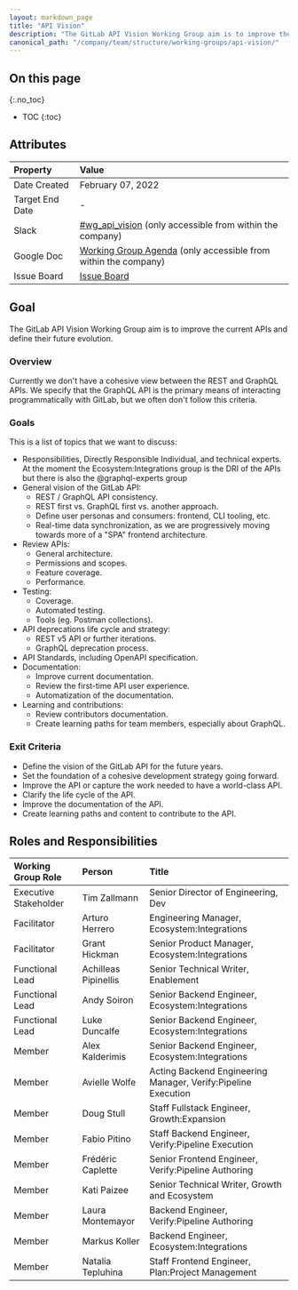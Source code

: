 ```yaml
---
layout: markdown_page
title: "API Vision"
description: "The GitLab API Vision Working Group aim is to improve the current APIs and define their future evolution."
canonical_path: "/company/team/structure/working-groups/api-vision/"
---
```


## On this page
{:.no_toc}

- TOC
{:toc}

## Attributes

| Property        | Value                                                                                                                                             |
|:----------------|:--------------------------------------------------------------------------------------------------------------------------------------------------|
| Date Created    | February 07, 2022                                                                                                                                 |
| Target End Date | -                                                                                                                                                 |
| Slack           | [#wg_api_vision](https://gitlab.slack.com/archives/C030DMJE0SZ) (only accessible from within the company)                                         |
| Google Doc      | [Working Group Agenda](https://docs.google.com/document/d/1o4Tq84Lt5VnxrVZmhlP0u4qiErzC1MtVfivnIc6_29E) (only accessible from within the company) |
| Issue Board     | [Issue Board](https://gitlab.com/groups/gitlab-org/-/boards/363876?label_name[]=WorkingGroup::API)                                                |

## Goal

The GitLab API Vision Working Group aim is to improve the current APIs and define their future evolution.

### Overview

Currently we don't have a cohesive view between the REST and GraphQL APIs. We specify that the GraphQL API is the primary means of interacting programmatically with GitLab, but we often don't follow this criteria.

### Goals

This is a list of topics that we want to discuss:

- Responsibilities, Directly Responsible Individual, and technical experts. At the moment the Ecosystem:Integrations group is the DRI of the APIs but there is also the @graphql-experts group
- General vision of the GitLab API:
  - REST / GraphQL API consistency.
  - REST first vs. GraphQL first vs. another approach.
  - Define user personas and consumers: frontend, CLI tooling, etc.
  - Real-time data synchronization, as we are progressively moving towards more of a "SPA" frontend architecture.
- Review APIs:
  - General architecture.
  - Permissions and scopes.
  - Feature coverage.
  - Performance.
- Testing:
  - Coverage.
  - Automated testing.
  - Tools (eg. Postman collections).
- API deprecations life cycle and strategy:
  - REST v5 API or further iterations.
  - GraphQL deprecation process.
- API Standards, including OpenAPI specification.
- Documentation:
  - Improve current documentation.
  - Review the first-time API user experience.
  - Automatization of the documentation.
- Learning and contributions:
  - Review contributors documentation.
  - Create learning paths for team members, especially about GraphQL.

### Exit Criteria

- Define the vision of the GitLab API for the future years.
- Set the foundation of a cohesive development strategy going forward.
- Improve the API or capture the work needed to have a world-class API.
- Clarify the life cycle of the API.
- Improve the documentation of the API.
- Create learning paths and content to contribute to the API.

## Roles and Responsibilities

| Working Group Role    | Person               | Title                                                         |
|:----------------------|:---------------------|:--------------------------------------------------------------|
| Executive Stakeholder | Tim Zallmann         | Senior Director of Engineering, Dev                           |
| Facilitator           | Arturo Herrero       | Engineering Manager, Ecosystem:Integrations                   |
| Facilitator           | Grant Hickman        | Senior Product Manager, Ecosystem:Integrations                |
| Functional Lead       | Achilleas Pipinellis | Senior Technical Writer, Enablement                           |
| Functional Lead       | Andy Soiron          | Senior Backend Engineer, Ecosystem:Integrations               |
| Functional Lead       | Luke Duncalfe        | Senior Backend Engineer, Ecosystem:Integrations               |
| Member                | Alex Kalderimis      | Senior Backend Engineer, Ecosystem:Integrations               |
| Member                | Avielle Wolfe        | Acting Backend Engineering Manager, Verify:Pipeline Execution |
| Member                | Doug Stull           | Staff Fullstack Engineer, Growth:Expansion                    |
| Member                | Fabio Pitino         | Staff Backend Engineer, Verify:Pipeline Execution             |
| Member                | Frédéric Caplette    | Senior Frontend Engineer, Verify:Pipeline Authoring           |
| Member                | Kati Paizee          | Senior Technical Writer, Growth and Ecosystem                 |
| Member                | Laura Montemayor     | Backend Engineer, Verify:Pipeline Authoring                   |
| Member                | Markus Koller        | Backend Engineer, Ecosystem:Integrations                      |
| Member                | Natalia Tepluhina    | Staff Frontend Engineer, Plan:Project Management              |
